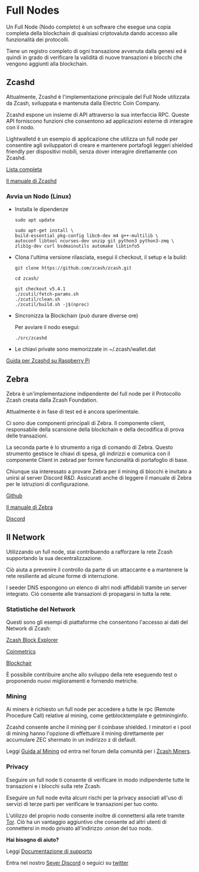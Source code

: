 # Full Nodes

Un Full Node (Nodo completo) è un software che esegue una copia completa della blockchain di qualsiasi criptovaluta dando accesso alle funzionalità dei protocolli.

Tiene un registro completo di ogni transazione avvenuta dalla genesi ed è quindi in grado di verificare la validità di nuove transazioni e blocchi che vengono aggiunti alla blockchain.

## Zcashd

Attualmente, Zcashd è l'implementazione principale del Full Node utilizzata da Zcash, sviluppata e mantenuta dalla Electric Coin Company.

Zcashd espone un insieme di API attraverso la sua interfaccia RPC. Queste API forniscono funzioni che consentono ad applicazioni esterne di interagire con il nodo.

Lightwalletd è un esempio di applicazione che utilizza un full node per consentire agli sviluppatori di creare e mantenere portafogli leggeri shielded friendly per dispositivi mobili, senza dover interagire direttamente con Zcashd.

[Lista completa](https://zcash.github.io/rpc/)

[Il manuale di Zcashd](https://zcash.github.io/zcash/)


### Avvia un Nodo (Linux)

- Installa le dipendenze 

      sudo apt update

      sudo apt-get install \
      build-essential pkg-config libc6-dev m4 g++-multilib \
      autoconf libtool ncurses-dev unzip git python3 python3-zmq \
      zlib1g-dev curl bsdmainutils automake libtinfo5

- Clona l'ultima versione rilasciata, esegui il checkout, il setup e la build:

      git clone https://github.com/zcash/zcash.git

      cd zcash/

      git checkout v5.4.1
      ./zcutil/fetch-params.sh
      ./zcutil/clean.sh
      ./zcutil/build.sh -j$(nproc)

- Sincronizza la Blockchain (può durare diverse ore)

    Per avviare il nodo esegui:

      ./src/zcashd

- Le chiavi private sono memorizzate in ~/.zcash/wallet.dat

[Guida per Zcashd su Raspberry Pi](https://zechub.notion.site/Raspberry-Pi-4-a-zcashd-full-node-guide-6db67f686e8d4b0db6047e169eed51d1)


## Zebra

Zebra è un'implementazione indipendente del full node per il Protocollo Zcash creata dalla Zcash Foundation.

Attualmente è in fase di test ed è ancora sperimentale.

Ci sono due componenti principali di Zebra. Il componente client, responsabile della scansione della blockchain e della decodifica di prova delle transazioni.

La seconda parte è lo strumento a riga di comando di Zebra. Questo strumento gestisce le chiavi di spesa, gli indirizzi e comunica con il componente Client in zebrad per fornire funzionalità di portafoglio di base.

Chiunque sia interessato a provare Zebra per il mining di blocchi è invitato a unirsi al server Discord R&D. Assicurati anche di leggere il manuale di Zebra per le istruzioni di configurazione.

[Github](https://github.com/ZcashFoundation/zebra/)

[Il manuale di Zebra](https://zebra.zfnd.org) 

[Discord](https://discord.gg/uvEdHsrb)



## Il Network

Utilizzando un full node, stai contribuendo a rafforzare la rete Zcash supportando la sua decentralizzazione.

Ciò aiuta a prevenire il controllo da parte di un attaccante e a mantenere la rete resiliente ad alcune forme di interruzione.

I seeder DNS espongono un elenco di altri nodi affidabili tramite un server integrato. Ciò consente alle transazioni di propagarsi in tutta la rete. 

### Statistiche del Network

Questi sono gli esempi di piattaforme che consentono l'accesso ai dati del Network di Zcash:

[Zcash Block Explorer](https://zcashblockexplorer.com)

[Coinmetrics](https://docs.coinmetrics.io/info/assets/zec)

[Blockchair](https://blockchair.com/zcash)

È possibile contribuire anche allo sviluppo della rete eseguendo test o proponendo nuovi miglioramenti e fornendo metriche. 



### Mining

Ai miners è richiesto un full node per accedere a tutte le rpc (Remote Procedure Call) relative al mining, come getblocktemplate e getmininginfo.

Zcashd consente anche il mining per il coinbase shielded. I minatori e i pool di mining hanno l'opzione di effettuare il mining direttamente per accumulare ZEC shermato in un indirizzo z di default.

Leggi [Guida al Mining](https://zcash.readthedocs.io/en/latest/rtd_pages/zcash_mining_guide.html) od entra nel forum della comunità per i [Zcash Miners](https://forum.zcashcommunity.com/c/mining/13).

### Privacy 

Eseguire un full node ti consente di verificare in modo indipendente tutte le transazioni e i blocchi sulla rete Zcash.

Eseguire un full node evita alcuni rischi per la privacy associati all'uso di servizi di terze parti per verificare le transazioni per tuo conto.

L'utilizzo del proprio nodo consente inoltre di connettersi alla rete tramite [Tor](https://zcash.github.io/zcash/user/tor.html).
Ciò ha un vantaggio aggiuntivo che consente ad altri utenti di connettersi in modo privato all'indirizzo .onion del tuo nodo.

**Hai bisogno di aiuto?**

Leggi [Documentazione di supporto](https://zcash.readthedocs.io/en/latest/)

Entra nel nostro [Sever Discord](https://discord.gg/zcash) o seguici su [twitter](https://twitter.com/ZecHub)